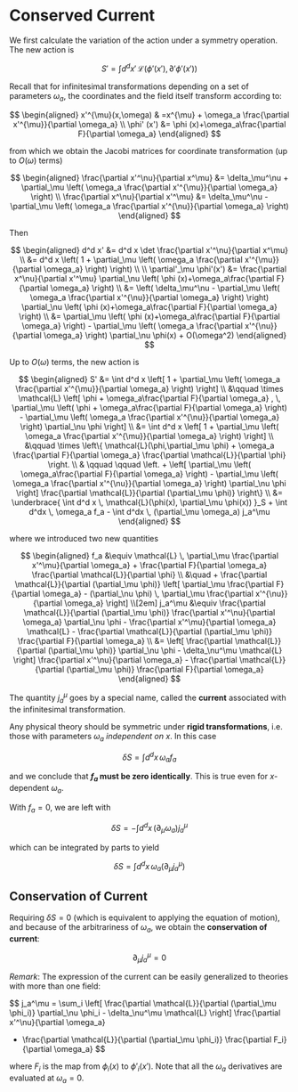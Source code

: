 # Conserved Current

We first calculate the variation of the action under a symmetry operation. The new action is

$$
S' = \int d^d x' \, \mathcal{L}(
    \phi'(x'), \partial' \phi'(x')
)
$$

Recall that for infinitesimal transformations depending on a set of parameters $\omega_a$, the coordinates and the field itself transform according to:

$$
\begin{aligned}
    x'^{\mu}(x,\omega)
    & =x^{\mu}
    + \omega_a \frac{\partial x'^{\mu}}{\partial \omega_a}
    \\
    \phi' (x')
    &= \phi (x)+\omega_a\frac{\partial F}{\partial \omega_a}
\end{aligned}
$$

from which we obtain the Jacobi matrices for coordinate transformation (up to $O(\omega)$ terms)

$$
\begin{aligned}
    \frac{\partial x'^\nu}{\partial x^\mu}
    &= \delta_\mu^\nu + \partial_\mu \left(
        \omega_a \frac{\partial x'^{\mu}}{\partial \omega_a}
    \right)
    \\
    \frac{\partial x^\nu}{\partial x'^\mu}
    &= \delta_\mu^\nu - \partial_\mu \left(
        \omega_a \frac{\partial x'^{\nu}}{\partial \omega_a}
    \right)
\end{aligned}
$$

Then

$$
\begin{aligned}
    d^d x' 
    &= d^d x \det \frac{\partial x'^\nu}{\partial x^\mu}
    \\
    &= d^d x \left(
        1 + \partial_\mu \left(
            \omega_a \frac{\partial x'^{\mu}}{\partial \omega_a}
        \right)
    \right)
    \\
    \\
    \partial'_\mu \phi'(x')
    &= \frac{\partial x^\nu}{\partial x'^\mu} \partial_\nu
    \left(
        \phi (x)+\omega_a\frac{\partial F}{\partial \omega_a}
    \right)
    \\
    &= \left(
        \delta_\mu^\nu - \partial_\mu \left(
            \omega_a \frac{\partial x'^{\nu}}{\partial \omega_a}
        \right)
    \right) \partial_\nu
    \left(
        \phi (x)+\omega_a\frac{\partial F}{\partial \omega_a}
    \right)
    \\
    &= \partial_\mu \left(
        \phi (x)+\omega_a\frac{\partial F}{\partial \omega_a}
    \right)
    - \partial_\mu \left(
        \omega_a \frac{\partial x'^{\nu}}{\partial \omega_a}
    \right) \partial_\nu \phi(x) 
    + O(\omega^2)
\end{aligned}
$$

Up to $O(\omega)$ terms, the new action is

$$
\begin{aligned}
    S' 
    &= \int d^d x \left[
        1 + \partial_\mu \left(
            \omega_a \frac{\partial x'^{\mu}}{\partial \omega_a}
        \right)
    \right]
    \\ &\qquad \times
    \mathcal{L} \left[
        \phi + \omega_a\frac{\partial F}{\partial \omega_a}
        , \,
        \partial_\mu \left(
            \phi + \omega_a\frac{\partial F}{\partial \omega_a}
        \right)
        - \partial_\mu \left(
            \omega_a \frac{\partial x'^{\nu}}{\partial \omega_a}
        \right) \partial_\nu \phi
    \right]
    \\
    &= \int d^d x \left[
        1 + \partial_\mu \left(
            \omega_a \frac{\partial x'^{\mu}}{\partial \omega_a}
        \right)
    \right]
    \\ &\qquad \times
    \left\{
        \mathcal{L}(\phi,\partial_\mu \phi)
        + \omega_a \frac{\partial F}{\partial \omega_a}
        \frac{\partial \mathcal{L}}{\partial \phi}
        \right.
        \\ & \qquad \qquad
        \left.
        + \left[
            \partial_\mu \left(
                \omega_a\frac{\partial F}{\partial \omega_a}
            \right)
            - \partial_\mu \left(
                \omega_a \frac{\partial x'^{\nu}}{\partial \omega_a}
            \right) \partial_\nu \phi
        \right]
        \frac{\partial \mathcal{L}}{\partial (\partial_\mu \phi)}
    \right\}
    \\
    &= \underbrace{
        \int d^d x \, 
        \mathcal{L}(\phi(x), \partial_\mu \phi(x))
    }_S 
    + \int d^dx \, \omega_a f_a 
    - \int d^dx \, (\partial_\mu \omega_a) j_a^\mu
\end{aligned}
$$

where we introduced two new quantities

$$
\begin{aligned}
    f_a &\equiv
    \mathcal{L} \, \partial_\mu 
    \frac{\partial x'^\mu}{\partial \omega_a}
    + \frac{\partial F}{\partial \omega_a}
    \frac{\partial \mathcal{L}}{\partial \phi}
    \\ &\quad
    + 
    \frac{\partial \mathcal{L}}{\partial (\partial_\mu \phi)} 
    \left[
        \partial_\mu \frac{\partial F}{\partial \omega_a}
        - (\partial_\nu \phi) \, 
        \partial_\mu 
        \frac{\partial x'^{\nu}}{\partial \omega_a}
    \right]
    \\[2em]
    j_a^\mu &\equiv
    \frac{\partial \mathcal{L}}{\partial (\partial_\mu \phi)} 
    \frac{\partial x'^\nu}{\partial \omega_a} 
    \partial_\nu \phi
    - \frac{\partial x'^\mu}{\partial \omega_a} \mathcal{L}
    - \frac{\partial \mathcal{L}}{\partial (\partial_\mu \phi)}
    \frac{\partial F}{\partial \omega_a}
    \\
    &=
    \left[
        \frac{\partial \mathcal{L}}{\partial (\partial_\mu \phi)} 
        \partial_\nu \phi
        - \delta_\nu^\mu \mathcal{L}
    \right]
    \frac{\partial x'^\nu}{\partial \omega_a} 
    - \frac{\partial \mathcal{L}}{\partial (\partial_\mu \phi)}
    \frac{\partial F}{\partial \omega_a}
\end{aligned}
$$

The quantity $j_a^\mu$ goes by a special name, called the **current** associated with the infinitesimal transformation. 

Any physical theory should be symmetric under **rigid transformations**, i.e. those with parameters $\omega_a$ *independent on $x$*. In this case

$$
\delta S = \int d^dx \, \omega_a f_a 
$$

and we conclude that **$f_a$ must be zero identically**. This is true even for $x$-dependent $\omega_a$. 

With $f_a = 0$, we are left with

$$
\delta S = - \int d^dx \, (\partial_\mu \omega_a) j_a^\mu
$$

which can be integrated by parts to yield

$$
\delta S = \int d^dx \, \omega_a (\partial_\mu j_a^\mu)
$$

## Conservation of Current

Requiring $\delta S = 0$ (which is equivalent to applying the equation of motion), and because of the arbitrariness of $\omega_a$, we obtain the **conservation of current**:

$$
\partial_\mu j_a^\mu = 0
$$

*Remark*: The expression of the current can be easily generalized to theories with more than one field:

$$
j_a^\mu
= \sum_i \left[
    \frac{\partial \mathcal{L}}{\partial (\partial_\mu \phi_i)} 
    \partial_\nu \phi_i
    - \delta_\nu^\mu \mathcal{L}
\right]
\frac{\partial x'^\nu}{\partial \omega_a} 
- \frac{\partial \mathcal{L}}{\partial (\partial_\mu \phi_i)}
\frac{\partial F_i}{\partial \omega_a}
$$

where $F_i$ is the map from $\phi_i(x)$ to $\phi'_i(x')$. Note that all the $\omega_a$ derivatives are evaluated at $\omega_a = 0$.

